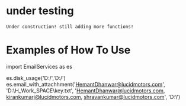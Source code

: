 # under testing
	Under construction! still adding more functions!
# Examples of How To Use 


import EmailServices as es

es.disk_usage('D:/','D:/')
es.email_with_attachhment('HemantDhanwar@lucidmotors.com', 'D:\\H_Work_SPACE\\key.txt', 'HemantDhanwar@lucidmotors.com, kirankumarj@lucidmotors.com, shravankumar@lucidmotors.com', 'D:\\')

 